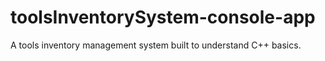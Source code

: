 # toolsInventorySystem-console-app
A tools inventory management system built to understand C++ basics.
